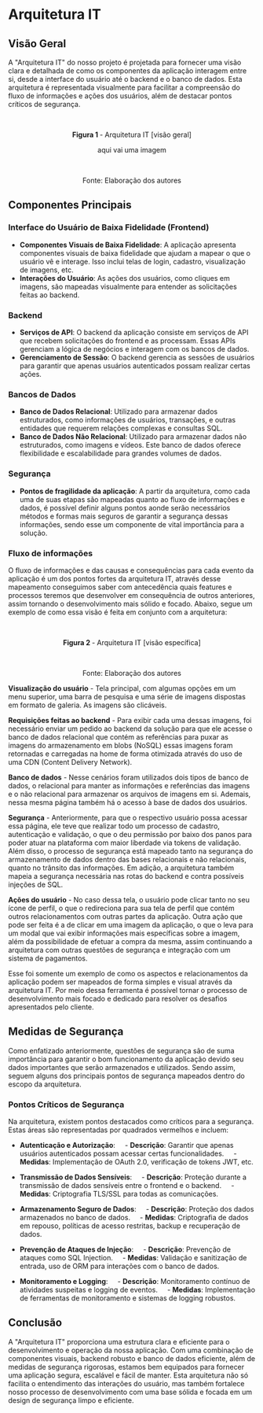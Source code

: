 # Arquitetura IT

## Visão Geral

A "Arquitetura IT" do nosso projeto é projetada para fornecer uma visão clara e detalhada de como os componentes da aplicação interagem entre si, desde a interface do usuário até o backend e o banco de dados. Esta arquitetura é representada visualmente para facilitar a compreensão do fluxo de informações e ações dos usuários, além de destacar pontos críticos de segurança.

<div align="center">
    <p><b>Figura 1 </b>- Arquitetura IT [visão geral] </p>
    <p>aqui vai uma imagem</p>
    <p>Fonte: Elaboração dos autores</p>
</div>

## Componentes Principais

### Interface do Usuário de Baixa Fidelidade (Frontend)

- **Componentes Visuais de Baixa Fidelidade**: A aplicação apresenta componentes visuais de baixa fidelidade que ajudam a mapear o que o usuário vê e interage. Isso inclui telas de login, cadastro, visualização de imagens, etc.
- **Interações do Usuário**: As ações dos usuários, como cliques em imagens, são mapeadas visualmente para entender as solicitações feitas ao backend.

### Backend

- **Serviços de API**: O backend da aplicação consiste em serviços de API que recebem solicitações do frontend e as processam. Essas APIs gerenciam a lógica de negócios e interagem com os bancos de dados.
- **Gerenciamento de Sessão**: O backend gerencia as sessões de usuários para garantir que apenas usuários autenticados possam realizar certas ações.

### Bancos de Dados

- **Banco de Dados Relacional**: Utilizado para armazenar dados estruturados, como informações de usuários, transações, e outras entidades que requerem relações complexas e consultas SQL.
- **Banco de Dados Não Relacional**: Utilizado para armazenar dados não estruturados, como imagens e vídeos. Este banco de dados oferece flexibilidade e escalabilidade para grandes volumes de dados.

### Segurança

- **Pontos de fragilidade da aplicação**: A partir da arquitetura, como cada uma de suas etapas são mapeadas quanto ao fluxo de informações e dados, é possível definir alguns pontos aonde serão necessários métodos e formas mais seguros de garantir a segurança dessas informações, sendo esse um componente de vital importância para a solução.

### Fluxo de informações

O fluxo de informações e das causas e consequências para cada evento da aplicação é um dos pontos fortes da arquitetura IT, através desse mapeamento conseguimos saber com antecedência quais features e processos teremos que desenvolver em consequência de outros anteriores, assim tornando o desenvolvimento mais sólido e focado. Abaixo, segue um exemplo de como essa visão é feita em conjunto com a arquitetura:

<div align="center">
    <p><b>Figura 2 </b>- Arquitetura IT [visão específica] </p>
    <p>Fonte: Elaboração dos autores</p>
</div>

**Visualização do usuário** - Tela principal, com algumas opções em um menu superior, uma barra de pesquisa e uma série de imagens dispostas em formato de galeria. As imagens são clicáveis.  

**Requisições feitas ao backend** - Para exibir cada uma dessas imagens, foi necessário enviar um pedido ao backend da solução para que ele acesse o banco de dados relacional que contém as referências para puxar as imagens do armazenamento em blobs (NoSQL) essas imagens foram retornadas e carregadas na home de forma otimizada através do uso de uma CDN (Content Delivery Network).  

**Banco de dados** - Nesse cenários foram utilizados dois tipos de banco de dados, o relacional para manter as informações e referências das imagens e o não relacional para armazenar os arquivos de imagens em si. Ademais, nessa mesma página também há o acesso à base de dados dos usuários.

**Segurança** - Anteriormente, para que o respectivo usuário possa acessar essa página, ele teve que realizar todo um processo de cadastro, autenticação e validação, o que o deu permissão por baixo dos panos para poder atuar na plataforma com maior liberdade via tokens de validação. Além disso, o processo de segurança está mapeado tanto na segurança do armazenamento de dados dentro das bases relacionais e não relacionais, quanto no trânsito das informações. Em adição, a arquitetura também mapeia a segurança necessária nas rotas do backend e contra possíveis injeções de SQL.

**Ações do usuário** - No caso dessa tela, o usuário pode clicar tanto no seu ícone de perfil, o que o redireciona para sua tela de perfil que contém outros relacionamentos com outras partes da aplicação. Outra ação que pode ser feita é a de clicar em uma imagem da aplicação, o que o leva para um modal que vai exibir informações mais específicas sobre a imagem, além da possibilidade de efetuar a compra da mesma, assim continuando a arquitetura com outras questões de segurança e integração com um sistema de pagamentos.

Esse foi somente um exemplo de como os aspectos e relacionamentos da aplicação podem ser mapeados de forma simples e visual através da arquitetura IT. Por meio dessa ferramenta é possível tornar o processo de desenvolvimento mais focado e dedicado para resolver os desafios apresentados pelo cliente.

## Medidas de Segurança

Como enfatizado anteriormente, questões de segurança são de suma importância para garantir o bom funcionamento da aplicação devido seu dados importantes que serão armazenados e utilizados. Sendo assim, seguem alguns dos principais pontos de segurança mapeados dentro do escopo da arquitetura.

### Pontos Críticos de Segurança

Na arquitetura, existem pontos destacados como críticos para a segurança. Estas áreas são representadas por quadrados vermelhos e incluem:

- **Autenticação e Autorização**:
    - **Descrição**: Garantir que apenas usuários autenticados possam acessar certas funcionalidades.
    - **Medidas**: Implementação de OAuth 2.0, verificação de tokens JWT, etc.

- **Transmissão de Dados Sensíveis**:
    - **Descrição**: Proteção durante a transmissão de dados sensíveis entre o frontend e o backend.
    - **Medidas**: Criptografia TLS/SSL para todas as comunicações.

- **Armazenamento Seguro de Dados**:
    - **Descrição**: Proteção dos dados armazenados no banco de dados.
    - **Medidas**: Criptografia de dados em repouso, políticas de acesso restritas, backup e recuperação de dados.

- **Prevenção de Ataques de Injeção**:
    - **Descrição**: Prevenção de ataques como SQL Injection.
    - **Medidas**: Validação e sanitização de entrada, uso de ORM para interações com o banco de dados.

- **Monitoramento e Logging**:
    - **Descrição**: Monitoramento contínuo de atividades suspeitas e logging de eventos.
    - **Medidas**: Implementação de ferramentas de monitoramento e sistemas de logging robustos.

## Conclusão

A "Arquitetura IT" proporciona uma estrutura clara e eficiente para o desenvolvimento e operação da nossa aplicação. Com uma combinação de componentes visuais, backend robusto e banco de dados eficiente, além de medidas de segurança rigorosas, estamos bem equipados para fornecer uma aplicação segura, escalável e fácil de manter. Esta arquitetura não só facilita o entendimento das interações do usuário, mas também fortalece nosso processo de desenvolvimento com uma base sólida e focada em um design de segurança limpo e eficiente.